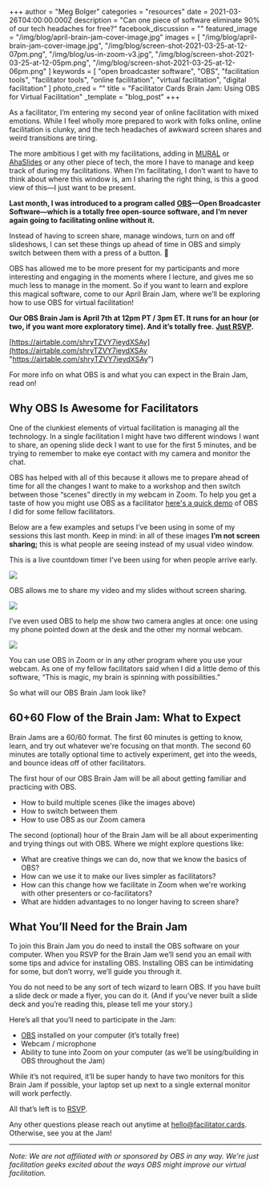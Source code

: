 +++
author = "Meg Bolger"
categories = "resources"
date = 2021-03-26T04:00:00.000Z
description = "Can one piece of software eliminate 90% of our tech headaches for free?"
facebook_discussion = ""
featured_image = "/img/blog/april-brain-jam-cover-image.jpg"
images = [
  "/img/blog/april-brain-jam-cover-image.jpg",
  "/img/blog/screen-shot-2021-03-25-at-12-07pm.png",
  "/img/blog/us-in-zoom-v3.jpg",
  "/img/blog/screen-shot-2021-03-25-at-12-05pm.png",
  "/img/blog/screen-shot-2021-03-25-at-12-06pm.png"
]
keywords = [
  "open broadcaster software",
  "OBS",
  "facilitation tools",
  "facilitator tools",
  "online facilitation",
  "virtual facilitation",
  "digital facilitation"
]
photo_cred = ""
title = "Facilitator Cards Brain Jam: Using OBS for Virtual Facilitation"
_template = "blog_post"
+++

As a facilitator, I’m entering my second year of online facilitation with mixed emotions. While I feel wholly more prepared to work with folks online, online facilitation is clunky, and the tech headaches of awkward screen shares and weird transitions are tiring.

The more ambitious I get with my facilitations, adding in [MURAL](https://www.facilitator.cards/blog/using-mural-for-virtual-facilitation-canning-the-brain-jam/) or [AhaSlides](https://www.facilitator.cards/blog/using-ahaslides-for-virtual-facilitation-canning-the-brain-jam/) or any other piece of tech, the more I have to manage and keep track of during my facilitations. When I’m facilitating, I don’t want to have to think about where this window is, am I sharing the right thing, is this a good view of this—I just want to be present.

**Last month, I was introduced to a program called** [**OBS**](https://obsproject.com/)**—Open Broadcaster Software—which is a totally free open-source software, and I’m never again going to facilitating online without it.**

Instead of having to screen share, manage windows, turn on and off slideshows, I can set these things up ahead of time in OBS and simply switch between them with a press of a button. 🥳

OBS has allowed me to be more present for my participants and more interesting and engaging in the moments where I lecture, and gives me so much less to manage in the moment. So if you want to learn and explore this magical software, come to our April Brain Jam, where we’ll be exploring how to use OBS for virtual facilitation!

**Our OBS Brain Jam is April 7th at 12pm PT / 3pm ET. It runs for an hour (or two, if you want more exploratory time). And it’s totally free.** [**Just RSVP**](https://airtable.com/shryTZVY7ieydXSAy)**.**

[https://airtable.com/shryTZVY7ieydXSAy](https://airtable.com/shryTZVY7ieydXSAy "https://airtable.com/shryTZVY7ieydXSAy")

For more info on what OBS is and what you can expect in the Brain Jam, read on!

## Why OBS Is Awesome for Facilitators

One of the clunkiest elements of virtual facilitation is managing all the technology. In a single facilitation I might have two different windows I want to share, an opening slide deck I want to use for the first 5 minutes, and be trying to remember to make eye contact with my camera and monitor the chat.

OBS has helped with all of this because it allows me to prepare ahead of time for all the changes I want to make to a workshop and then switch between those “scenes” directly in my webcam in Zoom. To help you get a taste of how you might use OBS as a facilitator [here's a quick demo](https://youtu.be/YBNl4Es3iKU) of OBS I did for some fellow facilitators. 

Below are a few examples and setups I’ve been using in some of my sessions this last month. Keep in mind: in all of these images **I’m not screen sharing;** this is what people are seeing instead of my usual video window.

This is a live countdown timer I've been using for when people arrive early.

![](/img/blog/screen-shot-2021-03-25-at-12-06pm.png)

OBS allows me to share my video and my slides without screen sharing.

![](/img/blog/us-in-zoom-v3.jpg)

I’ve even used OBS to help me show two camera angles at once: one using my phone pointed down at the desk and the other my normal webcam.

![](/img/blog/screen-shot-2021-03-25-at-12-05pm.png)

You can use OBS in Zoom or in any other program where you use your webcam. As one of my fellow facilitators said when I did a little demo of this software, “This is magic, my brain is spinning with possibilities.”

So what will our OBS Brain Jam look like?

## 60+60 Flow of the Brain Jam: What to Expect

Brain Jams are a 60/60 format. The first 60 minutes is getting to know, learn, and try out whatever we're focusing on that month. The second 60 minutes are totally optional time to actively experiment, get into the weeds, and bounce ideas off of other facilitators.

The first hour of our OBS Brain Jam will be all about getting familiar and practicing with OBS.

* How to build multiple scenes (like the images above)
* How to switch between them
* How to use OBS as our Zoom camera

The second (optional) hour of the Brain Jam will be all about experimenting and trying things out with OBS. Where we might explore questions like:

* What are creative things we can do, now that we know the basics of OBS?
* How can we use it to make our lives simpler as facilitators?
* How can this change how we facilitate in Zoom when we're working with other presenters or co-facilitators?
* What are hidden advantages to no longer having to screen share?

## What You’ll Need for the Brain Jam

To join this Brain Jam you do need to install the OBS software on your computer. When you RSVP for the Brain Jam we’ll send you an email with some tips and advice for installing OBS. Installing OBS can be intimidating for some, but don’t worry, we’ll guide you through it.

You do not need to be any sort of tech wizard to learn OBS. If you have built a slide deck or made a flyer, you can do it. (And if you’ve never built a slide deck and you’re reading this, please tell me your story.)

Here’s all that you’ll need to participate in the Jam:

* [OBS](https://obsproject.com/) installed on your computer (it’s totally free)
* Webcam / microphone
* Ability to tune into Zoom on your computer (as we’ll be using/building in OBS throughout the Jam)

While it’s not required, it’ll be super handy to have two monitors for this Brain Jam if possible, your laptop set up next to a single external monitor will work perfectly.

All that’s left is to [RSVP](https://airtable.com/shryTZVY7ieydXSAy).

Any other questions please reach out anytime at hello@facilitator.cards. Otherwise, see you at the Jam!

***

_Note: We are not affiliated with or sponsored by OBS in any way. We’re just facilitation geeks excited about the ways OBS might improve our virtual facilitation._
